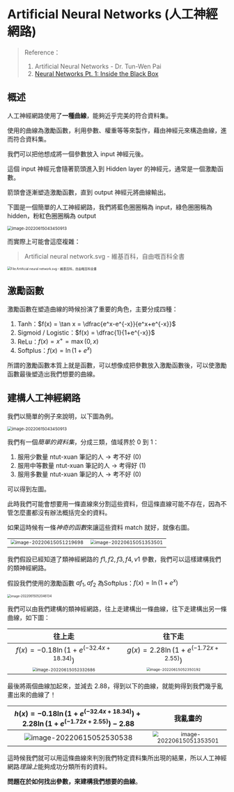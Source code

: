 # Artificial Neural Networks (人工神經網路)

> Reference：
>
> 1. Artificial Neural Networks - Dr. Tun-Wen Pai
> 2. [Neural Networks Pt. 1: Inside the Black Box](https://www.youtube.com/watch?v=CqOfi41LfDw)



## 概述

人工神經網路使用了**一種曲線**，能夠近乎完美的符合資料集。

使用的曲線為激勵函數，利用參數、權重等等來製作，藉由神經元來構造曲線，進而符合資料集。



我們可以把他想成將一個參數放入 input 神經元後。

這個 input 神經元會隨著箭頭進入到 Hidden layer 的神經元，通常是一個激勵函數。

箭頭會逐漸塑造激勵函數，直到 output 神經元將曲線輸出。

下圖是一個簡單的人工神經網路，我們將藍色圈圈稱為 input，綠色圈圈稱為 hidden，粉紅色圈圈稱為 output

<img src="https://i.imgur.com/5eFyqRi.png" alt="image-20220615043450913" style="zoom:67%;" />

而實際上可能會這麼複雜：

> Artificial neural network.svg - 維基百科，自由嘅百科全書

<img src="https://upload.wikimedia.org/wikipedia/commons/thumb/e/e4/Artificial_neural_network.svg/560px-Artificial_neural_network.svg.png" alt="File:Artificial neural network.svg - 維基百科，自由嘅百科全書" style="zoom:50%;" />



## 激勵函數

激勵函數在塑造曲線的時候扮演了重要的角色，主要分成四種：

1. Tanh：$f(x) = \tan x = \dfrac{e^x-e^{-x}}{e^x+e^{-x}}$
2. Sigmoid / Logistic：$f(x) = \dfrac{1}{1+e^{-x}}$
3. ReLu：$f(x) = x^{+} = \max(0, x)$
4. Softplus：$f(x) = \ln(1+e^x)$



所謂的激勵函數本質上就是函數，可以想像成把參數放入激勵函數後，可以使激勵函數最後塑造出我們想要的曲線。



## 建構人工神經網路

我們以簡單的例子來說明，以下圖為例。

<img src="https://i.imgur.com/5eFyqRi.png" alt="image-20220615043450913" style="zoom: 67%;" />

我們有一個*簡單的資料集*，分成三類，值域界於 $0$ 到 $1$：

1. 服用少數量 ntut-xuan 筆記的人 → 考不好 (0)
2. 服用中等數量 ntut-xuan 筆記的人 → 考得好 (1)
3. 服用多數量 ntut-xuan 筆記的人 → 考不好 (0)

可以得到左圖。

此時我們可能會想要用一條直線來分割這些資料，但這條直線可能不存在，因為不管怎麼畫都沒有辦法概括完全的資料。

如果這時候有一條*神奇的函數*來讓這些資料 match 就好，就像右圖。

|                                                              |                                                              |
| ------------------------------------------------------------ | ------------------------------------------------------------ |
| <img src="https://i.imgur.com/B8ZO38S.png" alt="image-20220615051219698" style="zoom: 67%;" /> | <img src="https://i.imgur.com/9sKQq21.png" alt="image-20220615051353501" style="zoom:67%;" /> |

我們假設已經知道了類神經網路的 $f1, f2, f3, f4, v1$ 參數，我們可以這樣建構我們的類神經網路。

假設我們使用的激勵函數 $af_1, af_2$ 為Softplus：$f(x) = \ln(1+e^x)$

<img src="C:\Users\sigtu\AppData\Roaming\Typora\typora-user-images\image-20220615052046134.png" alt="image-20220615052046134" style="zoom:50%;" />

我們可以由我們建構的類神經網路，往上走建構出一條曲線，往下走建構出另一條曲線，如下圖：

|                            往上走                            |                            往下走                            |
| :----------------------------------------------------------: | :----------------------------------------------------------: |
| $f\left(x\right)=-0.18\ln\left(1+e^{\left(-32.4x+18.34\right)}\right)$ | $g\left(x\right)=2.28\ln\left(1+e^{\left(-1.72x+2.55\right)}\right)$ |
| <img src="C:\Users\sigtu\AppData\Roaming\Typora\typora-user-images\image-20220615052332686.png" alt="image-20220615052332686" style="zoom: 58%;" /> | <img src="C:\Users\sigtu\AppData\Roaming\Typora\typora-user-images\image-20220615052350192.png" alt="image-20220615052350192" style="zoom: 50%;" /> |



最後將兩個曲線加起來，並減去 $2.88$，得到以下的曲線，就能夠得到我們幾乎亂畫出來的曲線了！

| $h(x)=-0.18\ln\left(1+e^{\left(-32.4x+18.34\right)}\right)+2.28\ln\left(1+e^{\left(-1.72x+2.55\right)}\right)-2.88$ |                           我亂畫的                           |
| :----------------------------------------------------------: | :----------------------------------------------------------: |
| ![image-20220615052530538](https://i.imgur.com/030RL8w.png)  | <img src="https://i.imgur.com/9sKQq21.png" alt="image-20220615051353501" style="zoom:80%;" /> |

這時候我們就可以用這條曲線來判別我們特定資料集所出現的結果，所以人工神經網路*理論上*能夠成功分類所有的資料。

**問題在於如何找出參數，來建構我們想要的曲線**。